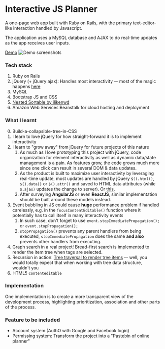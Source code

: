 # Interactive JS Planner

A one-page web app built with Ruby on Rails, with the primary text-editor-like interaction handled by Javascript.

The application uses a MySQL database and AJAX to do real-time updates as the app receives user inputs.

[Demo](http://codeclarity-rails-env.wwbjnn5pyv.us-east-1.elasticbeanstalk.com/)
![Demo screenshots](https://monosnap.com/file/dFyeHauOZ29MGPycVFqudCU6w0G61H.png)

### Tech stack
1. Ruby on Rails
2. jQuery (+ jQuery ajax): Handles most interactivity -- most of the magic happens [here](https://github.com/hungtraan/Interactive-JS-Planner/blob/feature/refresh-tag-on-tab-change/app/assets/javascripts/application.js)
3. MySQL
3. Bootstrap JS and CSS
4. [Nested Sortable by ilikenwd](https://github.com/ilikenwf/nestedSortable)
5. Amazon Web Services Beanstalk for cloud hosting and deployment

### What I learnt
0. Build-a-collapsible-tree-in-CSS
1. I learn to love jQuery for how straight-forward it is to implement interactivity
2. I learn to "grow away" from jQuery for future projects of this nature
    1. As much as I love prototyping this project with jQuery, code organization for element interactivity as well as dynamic data/state management is a pain. As features grow, the code grows much more since one click can result in several DOM & data updates.
    2. As the product is built to maximize user interactivity by leveraging real-time update, most updates are handled by jQuery `$().html()`, `$().data()` or `$().attr()` and saved to HTML data attributes (while `$.ajax)` updates the change to server). Or [this](http://take.ms/Gyxja).
    3. After surveying **AngularJS** or even **ReactJS**, similar implementation should be built around these models instead.
3. Event bubbling in JS could cause **huge** performance problem if handled carelessly, e.g. in the `focusContentEditable()` function where it potentially has to call itself in many interactivity events
    1. In such case, don't forget to use `event.stopImmediatePropagation();` or `event.stopPropagation();`
    2. `stopPropagation()` prevents any parent handlers from being executed, `stopImmediatePropagation` does the same **and also** prevents other handlers from executing.
4. Graph search in a real project! Bread-first search is implemented to render the item tree when tags are selected.
5. Recursion in action: [Tree traversal to render tree items](https://github.com/hungtraan/Interactive-JS-Planner/blob/feature/refresh-tag-on-tab-change/app/views/onepage/_item.erb#L13) -- well, you would totally expect that when working with tree data structure, wouldn't you
6. HTML5 `contenteditable`



### Implementation

One implementation is to create a more transparent view of the development process, highlighting prioritization, association and other parts of the process. 

### Feature to be included
- Account system (AuthO with Google and Facebook login)
- Permissing system: Transform the project into a "Pastebin of online planner"
